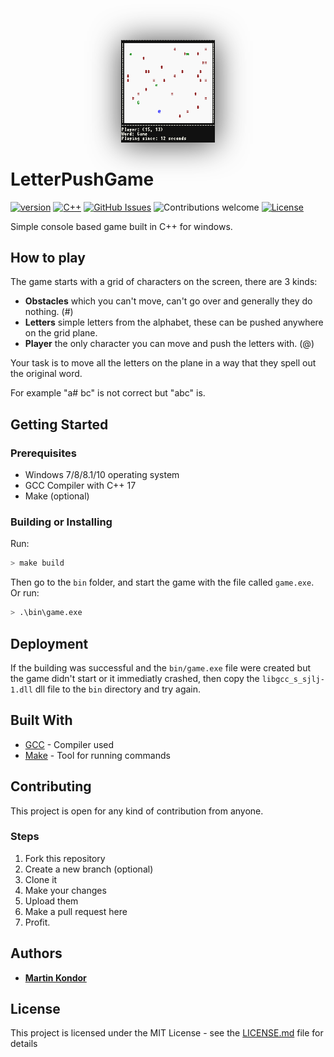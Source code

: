 <p align="center">
    <img src="docs/images/readme.png" width="150" style="box-shadow: 1px 2px 50px rgb(70, 70, 70);">
</p>

# LetterPushGame
[![version](https://img.shields.io/badge/version-v0.9-red.svg)](https://github.com/MartinKondor/LetterPushGame)
[![C++](https://img.shields.io/badge/C++-17-blue.svg)](https://github.com/MartinKondor/LetterPushGame)
[![GitHub Issues](https://img.shields.io/github/issues/MartinKondor/LetterPushGame.svg)](https://github.com/MartinKondor/LetterPushGame/issues)
![Contributions welcome](https://img.shields.io/badge/contributions-welcome-orange.svg)
[![License](https://img.shields.io/badge/license-MIT-blue.svg)](https://opensource.org/licenses/MIT)

Simple console based game built in C++ for windows.

## How to play

The game starts with a grid of characters on the screen, there are 3 kinds:

- **Obstacles** which you can't move, can't go over and generally they do nothing. (#)
- **Letters** simple letters from the alphabet, these can be pushed anywhere on the grid plane.
- **Player** the only character you can move and push the letters with. (@)

Your task is to move all the letters on the plane in a way that they spell out the original word.

For example "a# bc" is not correct but "abc" is.

## Getting Started

### Prerequisites

* Windows 7/8/8.1/10 operating system
* GCC Compiler with C++ 17
* Make (optional)

### Building or Installing

Run:
```bash
> make build
```

Then go to the `bin` folder, and start the game with the file called `game.exe`. Or run:

```bash
> .\bin\game.exe
```

## Deployment

If the building was successful and the `bin/game.exe` file were created but the game didn't start or it immediatly crashed, then copy the `libgcc_s_sjlj-1.dll` dll file to the `bin` directory and try again.

## Built With

* [GCC](https://gcc.gnu.org/) - Compiler used
* [Make](https://www.gnu.org/software/make/) - Tool for running commands

## Contributing

This project is open for any kind of contribution from anyone.

### Steps

1. Fork this repository
2. Create a new branch (optional)
3. Clone it
4. Make your changes
5. Upload them
6. Make a pull request here
7. Profit.

## Authors

* **[Martin Kondor](https://github.com/MartinKondor)**

## License

This project is licensed under the MIT License - see the [LICENSE.md](LICENSE.md) file for details
